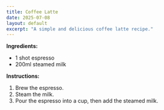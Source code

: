 ```yaml
---
title: Coffee Latte
date: 2025-07-08
layout: default
excerpt: "A simple and delicious coffee latte recipe."
---
```


**Ingredients:**
- 1 shot espresso
- 200ml steamed milk

**Instructions:**
1. Brew the espresso.
2. Steam the milk.
3. Pour the espresso into a cup, then add the steamed milk.